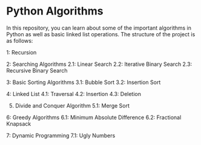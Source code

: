 # Python Algorithms
 In this repository, you can learn about some of the important algorithms in Python as well as basic linked list operations. The structure of the project is as follows:
 
 1: Recursion
 
 2: Searching Algorithms
 2.1: Linear Search
 2.2: Iterative Binary Search
 2.3: Recursive Binary Search
 
 3: Basic Sorting Algorithms
 3.1: Bubble Sort
 3.2: Insertion Sort
 
 4: Linked List
 4.1: Traversal
 4.2: Insertion
 4.3: Deletion
 
 5. Divide and Conquer Algorithm
 5.1: Merge Sort
 
 6: Greedy Algorithms
 6.1: Minimum Absolute Difference
 6.2: Fractional Knapsack
 
 7: Dynamic Programming
 7.1: Ugly Numbers
